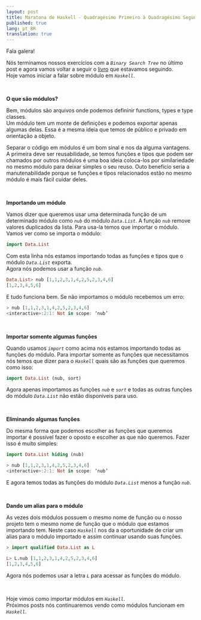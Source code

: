 ```yaml
---
layout: post
title: Maratona de Haskell - Quadragésimo Primeiro à Quadragésimo Segundo Dia
published: true
lang: pt_BR
translation: true
---
```


Fala galera!

Nós terminamos nossos exercícios com a *`Binary Search Tree`* no último post e agora vamos voltar a seguir o [livro](http://learnyouahaskell.com/) que estavamos seguindo.  
Hoje vamos iniciar a falar sobre módulo em *`Haskell`*.

<br />

**O que são módulos?**

Bem, módulos são arquivos onde podemos defininir functions, types e type classes.  
Um módulo tem um monte de definições e podemos exportar apenas algumas delas. Essa é a mesma ideia que temos de público e privado em orientação a objeto.

<!--more-->

Separar o código em módulos é um bom sinal e nos da alguma vantagens. A primeira deve ser reusabilidade, se temos funções e tipos que podem ser chamados por outros módulos é uma boa ideia coloca-los por similariedade no mesmo módulo para deixar simples o seu reuso. Outo benefício seria a manutenabilidade porque se funções e tipos relacionados estão no mesmo módulo é mais fácil cuidar deles.

<br />

**Importando um módulo**

Vamos dizer que queremos usar uma determinada função de um determinado módulo como *`nub`* do módulo *`Data.List`*. A função *`nub`* remove valores duplicados da lista. Para usa-la temos que importar o módulo.  
Vamos ver como se importa o módulo:
```haskell
import Data.List
```
Com esta linha nós estamos importando todas as funções e tipos que o módulo *`Data.List`* exporta.  
Agora nós podemos usar a função *`nub`*.
```haskell
Data.List> nub [1,1,2,3,1,4,2,5,2,3,4,6]
[1,2,3,4,5,6]
```
E tudo funciona bem. Se não importamos o módulo recebemos um erro:
```haskell
> nub [1,1,2,3,1,4,2,5,2,3,4,6]
<interactive>:2:1: Not in scope: ‘nub’
```

<br />

**Importar somente algumas funções**

Quando usamos *`import`* como acima nós estamos importando todas as funções do módulo. Para importar somente as funções que necessitamos nós temos que dizer para o *`Haskell`* quais são as funções que queremos como isso:
```haskell
import Data.List (nub, sort)
```
Agora apenas importamos as funções *`nub`* e *`sort`* e todas as outras funções do módulo *`Data.List`*  não estão disponiveis para uso.

<br />

**Eliminando algumas funções**

Do mesma forma que podemos escolher as funções que queremos importar é possível fazer o oposto e escolher as que não queremos. Fazer isso é muito simples:
```haskell
import Data.List hiding (nub)

> nub [1,1,2,3,1,4,2,5,2,3,4,6]
<interactive>:2:1: Not in scope: ‘nub’
```
E agora temos todas as funções do módulo *`Data.List`* menos a função *`nub`*.

<br />

**Dando um alias para o módulo**

As vezes dois módulos possuem o mesmo nome de função ou o nosso projeto tem o mesmo nome de função que o módulo que estamos importando tem. Neste caso *`Haskell`* nos da a oportunidade de criar um alias para o módulo importado e assim continuar usando suas funções. 
```haskell
> import qualified Data.List as L

L> L.nub [1,1,2,3,1,4,2,5,2,3,4,6]
[1,2,3,4,5,6]
```
Agora nós podemos usar a letra *`L`* para acessar as funções do módulo.

<br />

Hoje vimos como importar módulos em *`Haskell`*.  
Próximos posts nós continuaremos vendo como módulos funcionam em *`Haskell`*.
